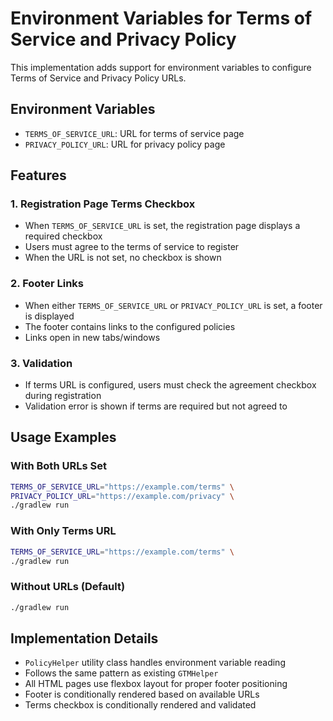 # Environment Variables for Terms of Service and Privacy Policy

This implementation adds support for environment variables to configure Terms of Service and Privacy Policy URLs.

## Environment Variables

- `TERMS_OF_SERVICE_URL`: URL for terms of service page
- `PRIVACY_POLICY_URL`: URL for privacy policy page

## Features

### 1. Registration Page Terms Checkbox
- When `TERMS_OF_SERVICE_URL` is set, the registration page displays a required checkbox
- Users must agree to the terms of service to register
- When the URL is not set, no checkbox is shown

### 2. Footer Links
- When either `TERMS_OF_SERVICE_URL` or `PRIVACY_POLICY_URL` is set, a footer is displayed
- The footer contains links to the configured policies
- Links open in new tabs/windows

### 3. Validation
- If terms URL is configured, users must check the agreement checkbox during registration
- Validation error is shown if terms are required but not agreed to

## Usage Examples

### With Both URLs Set
```bash
TERMS_OF_SERVICE_URL="https://example.com/terms" \
PRIVACY_POLICY_URL="https://example.com/privacy" \
./gradlew run
```

### With Only Terms URL
```bash
TERMS_OF_SERVICE_URL="https://example.com/terms" \
./gradlew run
```

### Without URLs (Default)
```bash
./gradlew run
```

## Implementation Details

- `PolicyHelper` utility class handles environment variable reading
- Follows the same pattern as existing `GTMHelper`
- All HTML pages use flexbox layout for proper footer positioning
- Footer is conditionally rendered based on available URLs
- Terms checkbox is conditionally rendered and validated